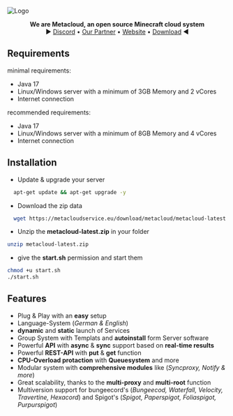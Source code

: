
![Logo](https://i.ibb.co/0XX0JTh/banner.png)



<p>
  <p align="center">
   <b>We are Metacloud, an open source Minecraft cloud system</b>
    <br>
    ► <a href="https://discord.com/invite/4kKEcaP9WC">Discord</a>
    •
    <a href="https://invis-cloud.de">Our Partner</a>
    •
    <a href="https://metacloudservice.eu">Website</a>
    •
    <a href="https://metacloudservice.eu/download/metacloud/metacloud-latest.zip">Download</a>
     ◄
  </p>
</p>

## Requirements
minimal requirements: 
 * Java 17
 * Linux/Windows server with a minimum of 3GB Memory and 2 vCores
 * Internet connection
 
 
 recommended requirements: 
 * Java 17
 * Linux/Windows server with a minimum of 8GB Memory and 4 vCores
 * Internet connection

## Installation

+ Update & upgrade your server
```bash
  apt-get update && apt-get upgrade -y
```
+ Download the zip data
```bash
  wget https://metacloudservice.eu/download/metacloud/metacloud-latest.zip
```
 + Unzip the **metacloud-latest.zip** in your folder
```bash
unzip metacloud-latest.zip
```
 + give the **start.sh** permission and start them
```bash
chmod +u start.sh
./start.sh
```
    

## Features

- Plug & Play with an **easy** setup
- Language-System (*German & English*)
- **dynamic** and **static** launch of Services
- Group System with Templats and **autoinstall** form Server software 
- Powerful **API** with **async** & **sync** support based on **real-time results**
- Powerful **REST-API** with **put** & **get** function
- **CPU-Overload protaction** with **Queuesystem** and more 
- Modular system with **comprehensive modules** like (*Syncproxy, Notify & more*)
- Great scalability, thanks to the **multi-proxy** and **multi-root** function
- Multiversion support for bungeecord's (*Bungeecod, Waterfall, Velocity, Travertine, Hexacord*) and Spigot's (*Spigot, Paperspigot, Foliaspigot, Purpurspigot*)

